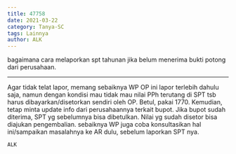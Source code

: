 ```yaml
---
title: 47758
date: 2021-03-22
category: Tanya-SC
tags: Lainnya
author: ALK
---
```


bagaimana cara melaporkan spt tahunan jika belum menerima bukti potong dari perusahaan.

---

Agar tidak telat lapor, memang sebaiknya WP OP ini lapor terlebih dahulu saja, namun dengan kondisi mau tidak mau nilai PPh terutang di SPT tsb harus dibayarkan/disetorkan sendiri oleh OP. Betul, pakai 1770. Kemudian, tetap minta update info dari perusahaannya terkait bupot. Jika bupot sudah diterima, SPT yg sebelumnya bisa dibetulkan. Nilai yg sudah disetor bisa diajukan pengembalian. sebaiknya WP juga coba konsultasikan hal ini/sampaikan masalahnya ke AR dulu, sebelum laporkan SPT nya.

`ALK`
